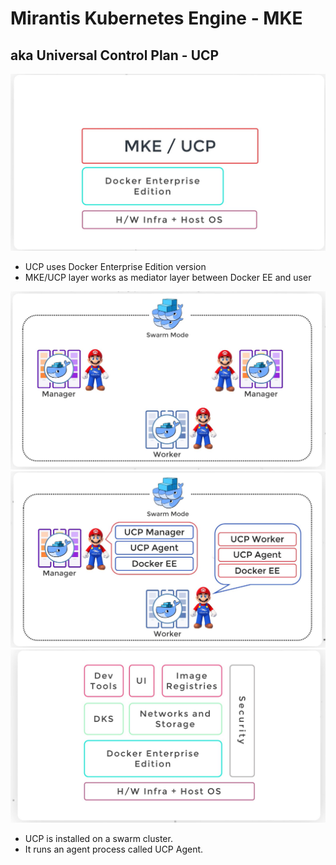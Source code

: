 # Mirantis Kubernetes Engine - MKE 
## aka Universal Control Plan - UCP
![Docker UCP ](./images/docker-container-UCP_1.jpg)
* UCP uses Docker Enterprise Edition version
* MKE/UCP layer works as mediator layer between Docker EE and user

![Docker UCP ](./images/docker-container-UCP_2.jpg)
![Docker UCP ](./images/docker-container-UCP_3.jpg)
![Docker UCP ](./images/docker-container-UCP_4.jpg)
* UCP is installed on a swarm cluster. 
* It runs an agent process called UCP Agent.

